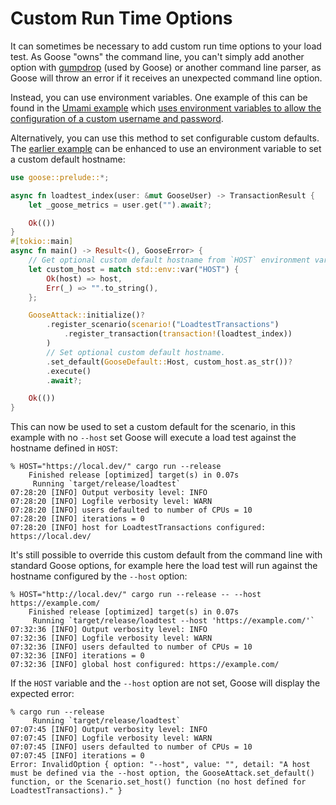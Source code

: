 # Custom Run Time Options

It can sometimes be necessary to add custom run time options to your load test. As Goose "owns" the command line, you can't simply add another option with [gumpdrop](https://docs.rs/gumdrop) (used by Goose) or another command line parser, as Goose will throw an error if it receives an unexpected command line option.

Instead, you can use environment variables. One example of this can be found in the [Umami example](../example/umami.html) which [uses environment variables to allow the configuration of a custom username and password](https://github.com/tag1consulting/goose/blob/main/examples/umami/admin.rs#L9).

Alternatively, you can use this method to set configurable custom defaults. The [earlier example](./custom.md) can be enhanced to use an environment variable to set a custom default hostname:

```rust
use goose::prelude::*;

async fn loadtest_index(user: &mut GooseUser) -> TransactionResult {
    let _goose_metrics = user.get("").await?;

    Ok(())
}
#[tokio::main]
async fn main() -> Result<(), GooseError> {
    // Get optional custom default hostname from `HOST` environment variable.
    let custom_host = match std::env::var("HOST") {
        Ok(host) => host,
        Err(_) => "".to_string(),
    };

    GooseAttack::initialize()?
        .register_scenario(scenario!("LoadtestTransactions")
            .register_transaction(transaction!(loadtest_index))
        )
        // Set optional custom default hostname.
        .set_default(GooseDefault::Host, custom_host.as_str())?
        .execute()
        .await?;

    Ok(())
}
```

This can now be used to set a custom default for the scenario, in this example with no `--host` set Goose will execute a load test against the hostname defined in `HOST`:

```bash,ignore
% HOST="https://local.dev/" cargo run --release                  
    Finished release [optimized] target(s) in 0.07s
     Running `target/release/loadtest`
07:28:20 [INFO] Output verbosity level: INFO
07:28:20 [INFO] Logfile verbosity level: WARN
07:28:20 [INFO] users defaulted to number of CPUs = 10
07:28:20 [INFO] iterations = 0
07:28:20 [INFO] host for LoadtestTransactions configured: https://local.dev/
```

It's still possible to override this custom default from the command line with standard Goose options, for example here the load test will run against the hostname configured by the `--host` option:

```bash,ignore
% HOST="http://local.dev/" cargo run --release -- --host https://example.com/
    Finished release [optimized] target(s) in 0.07s
     Running `target/release/loadtest --host 'https://example.com/'`
07:32:36 [INFO] Output verbosity level: INFO
07:32:36 [INFO] Logfile verbosity level: WARN
07:32:36 [INFO] users defaulted to number of CPUs = 10
07:32:36 [INFO] iterations = 0
07:32:36 [INFO] global host configured: https://example.com/
```

If the `HOST` variable and the `--host` option are not set, Goose will display the expected error:

```bash,ignore
% cargo run --release
     Running `target/release/loadtest`
07:07:45 [INFO] Output verbosity level: INFO
07:07:45 [INFO] Logfile verbosity level: WARN
07:07:45 [INFO] users defaulted to number of CPUs = 10
07:07:45 [INFO] iterations = 0
Error: InvalidOption { option: "--host", value: "", detail: "A host must be defined via the --host option, the GooseAttack.set_default() function, or the Scenario.set_host() function (no host defined for LoadtestTransactions)." }
```